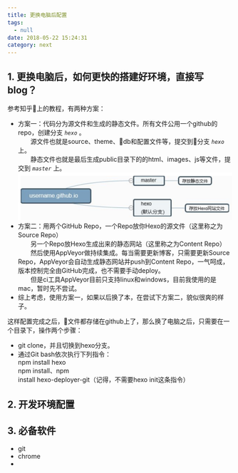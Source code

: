 ```yaml
---
title: 更换电脑后配置
tags:
  - null
date: 2018-05-22 15:24:31
category: next
---
```

## 1. 更换电脑后，如何更快的搭建好环境，直接写blog？  
参考知乎上的教程，有两种方案：  
+ 方案一：代码分为源文件和生成的静态文件。所有文件公用一个github的repo，创建分支 *`hexo`* 。  
&ensp;&ensp;&ensp;&ensp;源文件也就是source、theme、db和配置文件等，提交到分支 *`hexo`* 上。  
&ensp;&ensp;&ensp;&ensp;静态文件也就是最后生成public目录下的的html、images、js等文件，提交到 *`master`* 上。  
![](/images/machine.png)  
+ 方案二：用两个GitHub Repo，一个Repo放你Hexo的源文件（这里称之为Source Repo）  
&ensp;&ensp;&ensp;&ensp;另一个Repo放Hexo生成出来的静态网站（这里称之为Content Repo）  
&ensp;&ensp;&ensp;&ensp;然后使用AppVeyor做持续集成。每当需要更新博客，只需要更新Source Repo，AppVeyor会自动生成静态网站并push到Content Repo，一气呵成，版本控制完全由GitHub完成，也不需要手动deploy。  
&ensp;&ensp;&ensp;&ensp;但是ci工具AppVeyor目前只支持linux和windows，目前我使用的是mac，暂时先不尝试。
+ 综上考虑，使用方案一，如果以后换了本，在尝试下方案二，貌似很爽的样子。

这样配置完成之后，文件都存储在github上了，那么换了电脑之后，只需要在一个目录下，操作两个步骤：
+ git clone，并且切换到hexo分支。
+ 通过Git bash依次执行下列指令：  
npm install hexo  
npm install、npm  
install hexo-deployer-git（记得，不需要hexo init这条指令）

## 2. 开发环境配置

## 3. 必备软件
+ git
+ chrome
+ 
